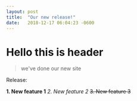 ```yaml
---
layout: post
title:  "Our new release!"
date:   2018-12-17 06:04:23 -0600
---
```


# Hello this is header

> we've done our new site

Release: 

 **1. New feature 1**
 *2. New feature 2*
 ~~3. New feature 3~~
